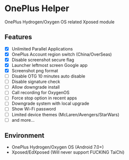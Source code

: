 # OnePlus Helper
OnePlus Hydrogen/Oxygen OS related Xposed module

## Features
- [x] Unlimited Parallel Applications
- [x] OnePlus Account region switch (China/OverSeas)
- [x] Disable screenshot secure flag
- [x] Launcher leftmost screen Google app
- [x] Screenshot png format
- [ ] Disable OTG 10 minutes auto disable
- [ ] Disable signature check
- [ ] Allow downgrade install
- [ ] Call recording for OxygenOS
- [ ] Force stop option in recent apps
- [ ] Downgrade system with local upgrade
- [ ] Show Wi-Fi password
- [ ] Limited device themes (McLaren/Avengers/StarWars)
- [ ] and more...

## Environment
- OnePlus Hydrogen/Oxygen OS (Android 7.0+)
- Xposed/EdXposed (Will never support FUCKING TaiChi)
